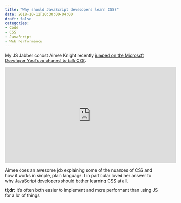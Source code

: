 ```yaml
---
title: "Why should JavaScript developers learn CSS?"
date: 2018-10-12T10:30:00-04:00
draft: false
categories:
- Code
- CSS
- JavaScript
- Web Performance
---
```


My JS Jabber cohost Aimee Knight recently [jumped on the Microsoft Developer YouTube channel to talk CSS](https://www.youtube.com/watch?v=-c0blZ6AmQE&feature=youtu.be&t=264).

<iframe width="560" height="315" src="https://www.youtube.com/embed/-c0blZ6AmQE?start=261" frameborder="0" allow="autoplay; encrypted-media" allowfullscreen></iframe>

Aimee does an awesome job explaining some of the nuances of CSS and how it works in simple, plain language. I in particular loved her answer to why JavaScript developers should bother learning CSS at all.

**tl;dr:** it's often both easier to implement and more performant than using JS for a lot of things.